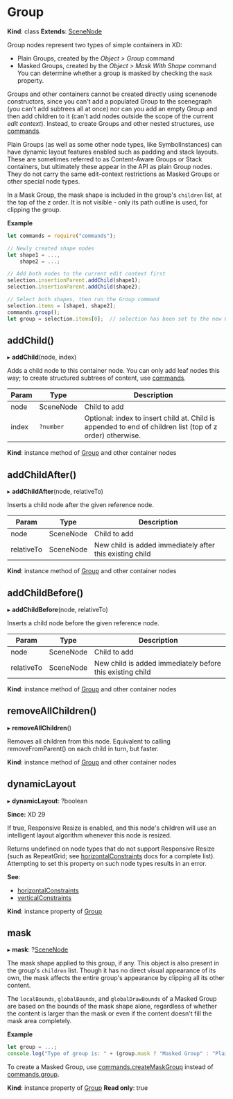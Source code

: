 # Group

**Kind**: class
**Extends**: [SceneNode](#scenenode)

Group nodes represent two types of simple containers in XD:

- Plain Groups, created by the _Object > Group_ command
- Masked Groups, created by the _Object > Mask With Shape_ command
  You can determine whether a group is masked by checking the `mask` property.

Groups and other containers cannot be created directly using scenenode constructors, since you can't add a populated Group to the
scenegraph (you can't add subtrees all at once) nor can you add an empty Group and then add children to it (can't add nodes outside
the scope of the current _edit context_). Instead, to create Groups and other nested structures, use [commands](/develop/reference/commands/).

Plain Groups (as well as some other node types, like SymbolInstances) can have dynamic layout features enabled such as padding and
stack layouts. These are sometimes referred to as Content-Aware Groups or Stack containers, but ultimately these appear in the API as
plain Group nodes. They do not carry the same edit-context restrictions as Masked Groups or other special node types.

In a Mask Group, the mask shape is included in the group's `children` list, at the top of the z order. It is not visible - only its
path outline is used, for clipping the group.

**Example**

```js
let commands = require("commands");

// Newly created shape nodes
let shape1 = ...,
    shape2 = ...;

// Add both nodes to the current edit context first
selection.insertionParent.addChild(shape1);
selection.insertionParent.addChild(shape2);

// Select both shapes, then run the Group command
selection.items = [shape1, shape2];
commands.group();
let group = selection.items[0];  // selection has been set to the new Group node afterward
```

## addChild()

▸ **addChild**(node, index)

Adds a child node to this container node. You can only add leaf nodes this way; to create structured subtrees of content,
use [commands](/develop/reference/commands/).

| Param | Type         | Description                                                                                               |
| ----- | ------------ | --------------------------------------------------------------------------------------------------------- |
| node  | SceneNode | Child to add                                                                                              |
| index | `?number`    | Optional: index to insert child at. Child is appended to end of children list (top of z order) otherwise. |

**Kind**: instance method of [Group](#group) and other container nodes

## addChildAfter()

▸ **addChildAfter**(node, relativeTo)

Inserts a child node after the given reference node.

| Param      | Type         | Description                                              |
| ---------- | ------------ | -------------------------------------------------------- |
| node       | SceneNode | Child to add                                             |
| relativeTo | SceneNode | New child is added immediately after this existing child |

**Kind**: instance method of [Group](#group) and other container nodes

## addChildBefore()

▸ **addChildBefore**(node, relativeTo)

Inserts a child node before the given reference node.

| Param      | Type         | Description                                               |
| ---------- | ------------ | --------------------------------------------------------- |
| node       | SceneNode | Child to add                                              |
| relativeTo | SceneNode | New child is added immediately before this existing child |

**Kind**: instance method of [Group](#group) and other container nodes

## removeAllChildren()

▸ **removeAllChildren**()

Removes all children from this node. Equivalent to calling removeFromParent() on each child in turn, but faster.

**Kind**: instance method of [Group](#group) and other container nodes

## dynamicLayout

▸ **dynamicLayout**: ?boolean

**Since:** XD 29

If true, Responsive Resize is enabled, and this node's children will use an intelligent layout algorithm whenever this node is resized.

Returns undefined on node types that do not support Responsive Resize (such as RepeatGrid; see [horizontalConstraints](#scenenodehorizontalconstraints--positionstring-sizestring) docs for a
complete list). Attempting to set this property on such node types results in an error.

**See**:
- [horizontalConstraints](#scenenodehorizontalconstraints--positionstring-sizestring)
- [verticalConstraints](#scenenodeverticalconstraints--positionstring-sizestring)

**Kind**: instance property of [Group](#group)

## mask

▸ **mask**: ?[SceneNode](#scenenode)

The mask shape applied to this group, if any. This object is also present in the group's `children` list. Though it has no direct visual appearance of its own, the mask affects the entire group's appearance by clipping all its other content.

The `localBounds`, `globalBounds`, and `globalDrawBounds` of a Masked Group are based on the bounds of the mask shape alone, regardless of whether the content is larger than the mask or even if the content doesn't fill the mask area completely.

**Example**

```js
let group = ...;
console.log("Type of group is: " + (group.mask ? "Masked Group" : "Plain Group"));
```

To create a Masked Group, use [commands.createMaskGroup](/develop/reference/commands/#commandscreatemaskgroup) instead of [commands.group](/develop/reference/commands/#commandsgroup).

**Kind**: instance property of [Group](#group)
**Read only**: true
